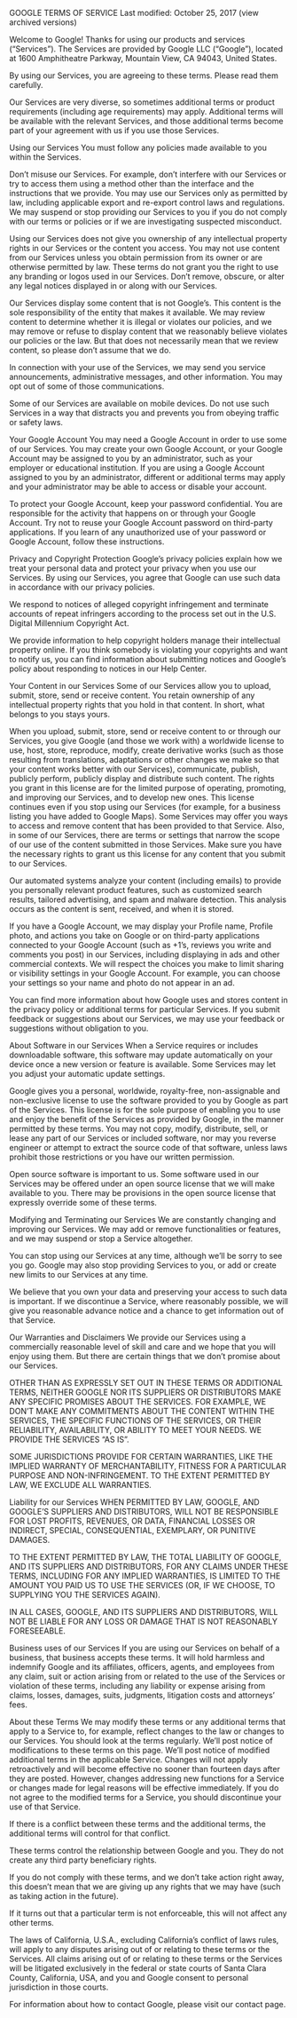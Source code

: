 GOOGLE TERMS OF SERVICE
Last modified: October 25, 2017 (view archived versions)

Welcome to Google!
Thanks for using our products and services (“Services”). The Services are provided by Google LLC (“Google”), located at 1600 Amphitheatre Parkway, Mountain View, CA 94043, United States.

By using our Services, you are agreeing to these terms. Please read them carefully.

Our Services are very diverse, so sometimes additional terms or product requirements (including age requirements) may apply. Additional terms will be available with the relevant Services, and those additional terms become part of your agreement with us if you use those Services.

Using our Services
You must follow any policies made available to you within the Services.

Don’t misuse our Services. For example, don’t interfere with our Services or try to access them using a method other than the interface and the instructions that we provide. You may use our Services only as permitted by law, including applicable export and re-export control laws and regulations. We may suspend or stop providing our Services to you if you do not comply with our terms or policies or if we are investigating suspected misconduct.

Using our Services does not give you ownership of any intellectual property rights in our Services or the content you access. You may not use content from our Services unless you obtain permission from its owner or are otherwise permitted by law. These terms do not grant you the right to use any branding or logos used in our Services. Don’t remove, obscure, or alter any legal notices displayed in or along with our Services.

Our Services display some content that is not Google’s. This content is the sole responsibility of the entity that makes it available. We may review content to determine whether it is illegal or violates our policies, and we may remove or refuse to display content that we reasonably believe violates our policies or the law. But that does not necessarily mean that we review content, so please don’t assume that we do.

In connection with your use of the Services, we may send you service announcements, administrative messages, and other information. You may opt out of some of those communications.

Some of our Services are available on mobile devices. Do not use such Services in a way that distracts you and prevents you from obeying traffic or safety laws.

Your Google Account
You may need a Google Account in order to use some of our Services. You may create your own Google Account, or your Google Account may be assigned to you by an administrator, such as your employer or educational institution. If you are using a Google Account assigned to you by an administrator, different or additional terms may apply and your administrator may be able to access or disable your account.

To protect your Google Account, keep your password confidential. You are responsible for the activity that happens on or through your Google Account. Try not to reuse your Google Account password on third-party applications. If you learn of any unauthorized use of your password or Google Account, follow these instructions.

Privacy and Copyright Protection
Google’s privacy policies explain how we treat your personal data and protect your privacy when you use our Services. By using our Services, you agree that Google can use such data in accordance with our privacy policies.

We respond to notices of alleged copyright infringement and terminate accounts of repeat infringers according to the process set out in the U.S. Digital Millennium Copyright Act.

We provide information to help copyright holders manage their intellectual property online. If you think somebody is violating your copyrights and want to notify us, you can find information about submitting notices and Google’s policy about responding to notices in our Help Center.

Your Content in our Services
Some of our Services allow you to upload, submit, store, send or receive content. You retain ownership of any intellectual property rights that you hold in that content. In short, what belongs to you stays yours.

When you upload, submit, store, send or receive content to or through our Services, you give Google (and those we work with) a worldwide license to use, host, store, reproduce, modify, create derivative works (such as those resulting from translations, adaptations or other changes we make so that your content works better with our Services), communicate, publish, publicly perform, publicly display and distribute such content. The rights you grant in this license are for the limited purpose of operating, promoting, and improving our Services, and to develop new ones. This license continues even if you stop using our Services (for example, for a business listing you have added to Google Maps). Some Services may offer you ways to access and remove content that has been provided to that Service. Also, in some of our Services, there are terms or settings that narrow the scope of our use of the content submitted in those Services. Make sure you have the necessary rights to grant us this license for any content that you submit to our Services.

Our automated systems analyze your content (including emails) to provide you personally relevant product features, such as customized search results, tailored advertising, and spam and malware detection. This analysis occurs as the content is sent, received, and when it is stored.

If you have a Google Account, we may display your Profile name, Profile photo, and actions you take on Google or on third-party applications connected to your Google Account (such as +1’s, reviews you write and comments you post) in our Services, including displaying in ads and other commercial contexts. We will respect the choices you make to limit sharing or visibility settings in your Google Account. For example, you can choose your settings so your name and photo do not appear in an ad.

You can find more information about how Google uses and stores content in the privacy policy or additional terms for particular Services. If you submit feedback or suggestions about our Services, we may use your feedback or suggestions without obligation to you.

About Software in our Services
When a Service requires or includes downloadable software, this software may update automatically on your device once a new version or feature is available. Some Services may let you adjust your automatic update settings.

Google gives you a personal, worldwide, royalty-free, non-assignable and non-exclusive license to use the software provided to you by Google as part of the Services. This license is for the sole purpose of enabling you to use and enjoy the benefit of the Services as provided by Google, in the manner permitted by these terms. You may not copy, modify, distribute, sell, or lease any part of our Services or included software, nor may you reverse engineer or attempt to extract the source code of that software, unless laws prohibit those restrictions or you have our written permission.

Open source software is important to us. Some software used in our Services may be offered under an open source license that we will make available to you. There may be provisions in the open source license that expressly override some of these terms.

Modifying and Terminating our Services
We are constantly changing and improving our Services. We may add or remove functionalities or features, and we may suspend or stop a Service altogether.

You can stop using our Services at any time, although we’ll be sorry to see you go. Google may also stop providing Services to you, or add or create new limits to our Services at any time.

We believe that you own your data and preserving your access to such data is important. If we discontinue a Service, where reasonably possible, we will give you reasonable advance notice and a chance to get information out of that Service.

Our Warranties and Disclaimers
We provide our Services using a commercially reasonable level of skill and care and we hope that you will enjoy using them. But there are certain things that we don’t promise about our Services.

OTHER THAN AS EXPRESSLY SET OUT IN THESE TERMS OR ADDITIONAL TERMS, NEITHER GOOGLE NOR ITS SUPPLIERS OR DISTRIBUTORS MAKE ANY SPECIFIC PROMISES ABOUT THE SERVICES. FOR EXAMPLE, WE DON’T MAKE ANY COMMITMENTS ABOUT THE CONTENT WITHIN THE SERVICES, THE SPECIFIC FUNCTIONS OF THE SERVICES, OR THEIR RELIABILITY, AVAILABILITY, OR ABILITY TO MEET YOUR NEEDS. WE PROVIDE THE SERVICES “AS IS”.

SOME JURISDICTIONS PROVIDE FOR CERTAIN WARRANTIES, LIKE THE IMPLIED WARRANTY OF MERCHANTABILITY, FITNESS FOR A PARTICULAR PURPOSE AND NON-INFRINGEMENT. TO THE EXTENT PERMITTED BY LAW, WE EXCLUDE ALL WARRANTIES.

Liability for our Services
WHEN PERMITTED BY LAW, GOOGLE, AND GOOGLE’S SUPPLIERS AND DISTRIBUTORS, WILL NOT BE RESPONSIBLE FOR LOST PROFITS, REVENUES, OR DATA, FINANCIAL LOSSES OR INDIRECT, SPECIAL, CONSEQUENTIAL, EXEMPLARY, OR PUNITIVE DAMAGES.

TO THE EXTENT PERMITTED BY LAW, THE TOTAL LIABILITY OF GOOGLE, AND ITS SUPPLIERS AND DISTRIBUTORS, FOR ANY CLAIMS UNDER THESE TERMS, INCLUDING FOR ANY IMPLIED WARRANTIES, IS LIMITED TO THE AMOUNT YOU PAID US TO USE THE SERVICES (OR, IF WE CHOOSE, TO SUPPLYING YOU THE SERVICES AGAIN).

IN ALL CASES, GOOGLE, AND ITS SUPPLIERS AND DISTRIBUTORS, WILL NOT BE LIABLE FOR ANY LOSS OR DAMAGE THAT IS NOT REASONABLY FORESEEABLE.

Business uses of our Services
If you are using our Services on behalf of a business, that business accepts these terms. It will hold harmless and indemnify Google and its affiliates, officers, agents, and employees from any claim, suit or action arising from or related to the use of the Services or violation of these terms, including any liability or expense arising from claims, losses, damages, suits, judgments, litigation costs and attorneys’ fees.

About these Terms
We may modify these terms or any additional terms that apply to a Service to, for example, reflect changes to the law or changes to our Services. You should look at the terms regularly. We’ll post notice of modifications to these terms on this page. We’ll post notice of modified additional terms in the applicable Service. Changes will not apply retroactively and will become effective no sooner than fourteen days after they are posted. However, changes addressing new functions for a Service or changes made for legal reasons will be effective immediately. If you do not agree to the modified terms for a Service, you should discontinue your use of that Service.

If there is a conflict between these terms and the additional terms, the additional terms will control for that conflict.

These terms control the relationship between Google and you. They do not create any third party beneficiary rights.

If you do not comply with these terms, and we don’t take action right away, this doesn’t mean that we are giving up any rights that we may have (such as taking action in the future).

If it turns out that a particular term is not enforceable, this will not affect any other terms.

The laws of California, U.S.A., excluding California’s conflict of laws rules, will apply to any disputes arising out of or relating to these terms or the Services. All claims arising out of or relating to these terms or the Services will be litigated exclusively in the federal or state courts of Santa Clara County, California, USA, and you and Google consent to personal jurisdiction in those courts.

For information about how to contact Google, please visit our contact page.